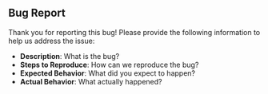 ## Bug Report

Thank you for reporting this bug! Please provide the following information to help us address the issue:

- **Description**: What is the bug?
- **Steps to Reproduce**: How can we reproduce the bug?
- **Expected Behavior**: What did you expect to happen?
- **Actual Behavior**: What actually happened?
